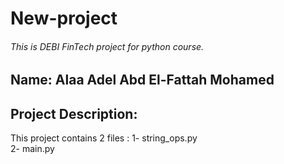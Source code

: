 # New-project
###### This is DEBI FinTech project for python course.

## Name: Alaa Adel Abd El-Fattah Mohamed

## Project Description:
This project contains 2 files : 1- string_ops.py                                                                                                                                                     
                                      2- main.py
